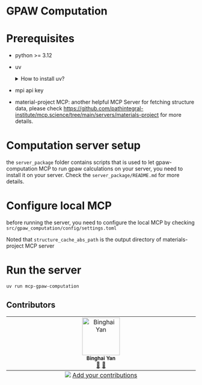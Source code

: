 # GPAW Computation

# Prerequisites

- python >= 3.12
- uv
  <details>
  <summary>How to install uv?</summary>

  For macOS and Linux:

  ```bash
  curl -LsSf https://astral.sh/uv/install.sh | sh
  ```

  For Windows:

  ```powershell
  powershell -ExecutionPolicy ByPass -c "irm https://astral.sh/uv/install.ps1 | iex"`
  ```

  </details>

- mpi api key
- material-project MCP: another helpful MCP Server for fetching structure data, please check https://github.com/pathintegral-institute/mcp.science/tree/main/servers/materials-project for more details.

# Computation server setup

the `server_package` folder contains scripts that is used to let gpaw-computation MCP to run gpaw calculations on your server, you need to install it on your server. Check the `server_package/README.md` for more details.

# Configure local MCP

before running the server, you need to configure the local MCP by checking `src/gpaw_computation/config/settings.toml`

Noted that `structure_cache_abs_path` is the output directory of materials-project MCP server

# Run the server

```bash
uv run mcp-gpaw-computation
```


## Contributors

<!-- ALL-CONTRIBUTORS-LIST:START - Do not remove or modify this section -->
<!-- prettier-ignore-start -->
<!-- markdownlint-disable -->
<table>
  <tbody>
    <tr>
      <td align="center" valign="top" width="14.28%"><img src="https://api.dicebear.com/7.x/initials/svg?seed=Binghai%20Yan&?s=100" width="100px;" alt="Binghai Yan"/><br /><sub><b>Binghai Yan</b></sub><br /><a href="#ideas" title="Ideas, Planning, & Feedback">🤔</a> <a href="#research" title="Research">🔬</a></td>
    </tr>
  </tbody>
  <tfoot>
    <tr>
      <td align="center" size="13px" colspan="7">
        <img src="https://raw.githubusercontent.com/all-contributors/all-contributors-cli/1b8533af435da9854653492b1327a23a4dbd0a10/assets/logo-small.svg">
          <a href="https://all-contributors.js.org/docs/en/bot/usage">Add your contributions</a>
        </img>
      </td>
    </tr>
  </tfoot>
</table>

<!-- markdownlint-restore -->
<!-- prettier-ignore-end -->

<!-- ALL-CONTRIBUTORS-LIST:END -->